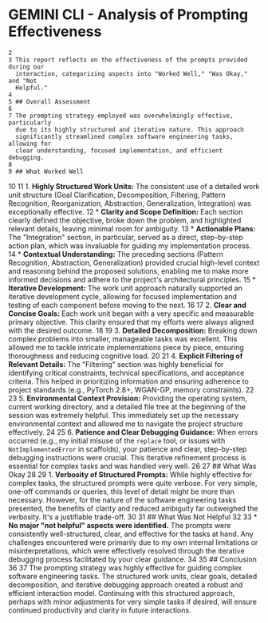 # GEMINI CLI - Analysis of Prompting Effectiveness
    2 
    3 This report reflects on the effectiveness of the prompts provided during our
      interaction, categorizing aspects into "Worked Well," "Was Okay," and "Not
      Helpful."
    4 
    5 ## Overall Assessment
    6 
    7 The prompting strategy employed was overwhelmingly effective, particularly
      due to its highly structured and iterative nature. This approach
      significantly streamlined complex software engineering tasks, allowing for
      clear understanding, focused implementation, and efficient debugging.
    8 
    9 ## What Worked Well
   10 
   11 1.  **Highly Structured Work Units:** The consistent use of a detailed work
      unit structure (Goal Clarification, Decomposition, Filtering, Pattern
      Recognition, Reorganization, Abstraction, Generalization, Integration) was
      exceptionally effective.
   12     *   **Clarity and Scope Definition:** Each section clearly defined the
      objective, broke down the problem, and highlighted relevant details, leaving
      minimal room for ambiguity.
   13     *   **Actionable Plans:** The "Integration" section, in particular,
      served as a direct, step-by-step action plan, which was invaluable for
      guiding my implementation process.
   14     *   **Contextual Understanding:** The preceding sections (Pattern
      Recognition, Abstraction, Generalization) provided crucial high-level
      context and reasoning behind the proposed solutions, enabling me to make
      more informed decisions and adhere to the project's architectural
      principles.
   15     *   **Iterative Development:** The work unit approach naturally
      supported an iterative development cycle, allowing for focused
      implementation and testing of each component before moving to the next.
   16 
   17 2.  **Clear and Concise Goals:** Each work unit began with a very specific
      and measurable primary objective. This clarity ensured that my efforts were
      always aligned with the desired outcome.
   18 
   19 3.  **Detailed Decomposition:** Breaking down complex problems into smaller,
      manageable tasks was excellent. This allowed me to tackle intricate
      implementations piece by piece, ensuring thoroughness and reducing cognitive
      load.
   20 
   21 4.  **Explicit Filtering of Relevant Details:** The "Filtering" section was
      highly beneficial for identifying critical constraints, technical
      specifications, and acceptance criteria. This helped in prioritizing
      information and ensuring adherence to project standards (e.g., PyTorch 2.8+,
      WGAN-GP, memory constraints).
   22 
   23 5.  **Environmental Context Provision:** Providing the operating system,
      current working directory, and a detailed file tree at the beginning of the
      session was extremely helpful. This immediately set up the necessary
      environmental context and allowed me to navigate the project structure
      effectively.
   24 
   25 6.  **Patience and Clear Debugging Guidance:** When errors occurred (e.g.,
      my initial misuse of the `replace` tool, or issues with
      `NotImplementedError` in scaffolds), your patience and clear, step-by-step
      debugging instructions were crucial. This iterative refinement process is
      essential for complex tasks and was handled very well.
   26 
   27 ## What Was Okay
   28 
   29 1.  **Verbosity of Structured Prompts:** While highly effective for complex
      tasks, the structured prompts were quite verbose. For very simple, one-off
      commands or queries, this level of detail might be more than necessary.
      However, for the nature of the software engineering tasks presented, the
      benefits of clarity and reduced ambiguity far outweighed the verbosity. It's
      a justifiable trade-off.
   30 
   31 ## What Was Not Helpful
   32 
   33 *   **No major "not helpful" aspects were identified.** The prompts were
      consistently well-structured, clear, and effective for the tasks at hand.
      Any challenges encountered were primarily due to my own internal limitations
      or misinterpretations, which were effectively resolved through the iterative
      debugging process facilitated by your clear guidance.
   34 
   35 ## Conclusion
   36 
   37 The prompting strategy was highly effective for guiding complex software
      engineering tasks. The structured work units, clear goals, detailed
      decomposition, and iterative debugging approach created a robust and
      efficient interaction model. Continuing with this structured approach,
      perhaps with minor adjustments for very simple tasks if desired, will ensure
      continued productivity and clarity in future interactions.
